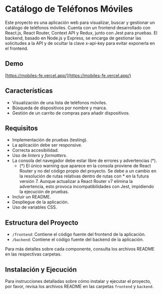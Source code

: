 # Catálogo de Teléfonos Móviles

Este proyecto es una aplicación web para visualizar, buscar y gestionar un catálogo de teléfonos móviles. Cuenta con un frontend desarrollado con React.js, React Router, Context API y Redux, junto con Jest para pruebas. El backend, basado en Node.js y Express, se encarga de gestionar las solicitudes a la API y de ocultar la clave x-api-key para evitar exponerla en el frontend.

## Demo

[https://mobiles-fe.vercel.app/](https://mobiles-fe.vercel.app/)

## Características

-  Visualización de una lista de teléfonos móviles.
-  Búsqueda de dispositivos por nombre y marca.
-  Gestión de un carrito de compras para añadir dispositivos.

## Requisitos

-  Implementación de pruebas (testing).
-  La aplicación debe ser responsive.
-  Correcta accesibilidad.
-  Uso de _linters_ y _formatters_.
-  La consola del navegador debe estar libre de errores y advertencias (\*).
   -  (\*) El único warning que aparece en la consola proviene de React Router y no del código propio del proyecto. Se debe a un cambio en la resolución de rutas relativas dentro de rutas con \* en la futura versión 7. Aunque actualizar a React Router v7 elimina la advertencia, esto provoca incompatibilidades con Jest, impidiendo la ejecución de pruebas.
-  Incluir un README.
-  Despliegue de la aplicación.
-  Uso de variables CSS.

## Estructura del Proyecto

-  `/frontend`: Contiene el código fuente del frontend de la aplicación.
-  `/backend`: Contiene el código fuente del backend de la aplicación.

Para más detalles sobre cada componente, consulta los archivos README en las respectivas carpetas.

## Instalación y Ejecución

Para instrucciones detalladas sobre cómo instalar y ejecutar el proyecto, por favor, revisa los archivos README en las carpetas `frontend` y `backend`.
